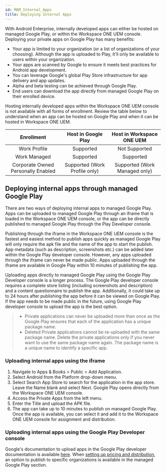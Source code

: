 ```yaml
---
id: MAM_Internal_Apps
title: Deploying Internal Apps
---
```


With Android Enterprise, internally developed apps can either be hosted on managed Google Play, or within the Workspace ONE UEM console. Deploying your private apps on Google Play has many benefits:

* Your app is limited to your organization (or a list of organizations of your choosing). Although the app is uploaded to Play, it'll only be available to users within your organization.
* Your apps are scanned by Google to ensure it meets best practices for Android app development.
* You can leverage Google's global Play Store infrastructure for app delivery and app updates.
* Alpha and beta testing can be achieved through Google Play.
* End users can download the app directly from managed Google Play on their enrolled device.

Hosting internally developed apps within the Workspace ONE UEM console is not available with all forms of enrollment. Review the table below to understand when an app can be hosted on Google Play and when it can be hosted in Workspace ONE UEM.

|             Enrollment             |      Host in Google Play      |   Host in Workspace ONE UEM   |
|:----------------------------------:|:-----------------------------:|:-----------------------------:|
|            Work Profile            |           Supported           |         Not Supported         |
|            Work Managed            |           Supported           |           Supported           |
| Corporate Owned Personally Enabled | Supported (Work Profile only) | Supported (Work Managed only) |

## Deploying internal apps through managed Google Play

There are two ways of deploying internal apps to managed Google Play. Apps can be uploaded to managed Google Play through an iframe that is loaded in the Workspace ONE UEM console, or the app can be directly published to managed Google Play through the Play Developer console.

Publishing through the iframe in the Workspace ONE UEM console is the fastest and easiest method to publish apps quickly as managed Google Play will only require the apk file and the name of the app to start the publish. App metadata (such as description, screenshots etc.) can be added later within the Google Play developer console. However, any apps uploaded through the iframe can never be made public. Apps uploaded through the iframe are available in Google Play within 10 minutes of publishing the app.

Uploading apps directly to managed Google Play using the Google Play Developer console is a longer process. The Google Play developer console requires a complete store listing (including screenshots and description) and a content questionnaire to publish the app. Additionally, it could take up to 24 hours after publishing the app before it can be viewed on Google Play. If the app needs to be made public in the future, using Google Play developer console to upload the app is the best option.

>* Private applications can never be uploaded more than once as the Google Play ensures that each of the application has a unique package name.
>* Deleted Private applications cannot be re-uploaded with the same package name. Delete the private applications only if you never want to use the same package name again. The package name is a unique name to identify a specific app.

### Uploading internal apps using the iframe

1. Navigate to Apps & Books > Public > Add Application.
2. Select Android from the Platform drop-down menu.
3. Select Search App Store to search for the application in the app store. Leave the Name blank and select Next. Google Play opens directly from the Workspace ONE UEM console.
4. Access the Private Apps from the left menu.
5. Enter the Title and upload the APK file.
6. The app can take up to 10 minutes to publish on managed Google Play. Once the app is available, you can select it and add it to the Workspace ONE UEM console for assignment and distribution.

### Uploading internal apps using the Google Play Developer console

Google's documentation to upload apps in the Google Play developer documentation is available [here](https://support.google.com/googleplay/android-developer/answer/113469?hl=en&ref_topic=7072031). When [setting up pricing and distribution](https://support.google.com/googleplay/android-developer/answer/6334373), an option to publish to specific organizations is available in the managed Google Play section. 
